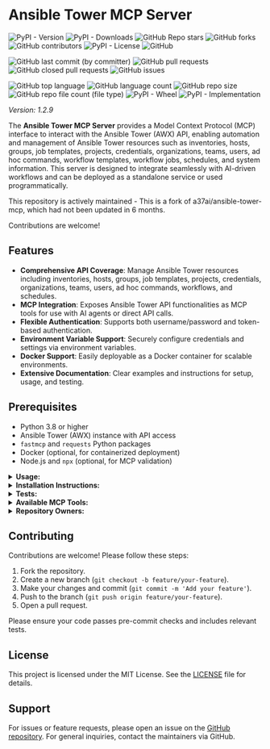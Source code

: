 # Ansible Tower MCP Server

![PyPI - Version](https://img.shields.io/pypi/v/ansible-tower-mcp)
![PyPI - Downloads](https://img.shields.io/pypi/dd/ansible-tower-mcp)
![GitHub Repo stars](https://img.shields.io/github/stars/Knuckles-Team/ansible-tower-mcp)
![GitHub forks](https://img.shields.io/github/forks/Knuckles-Team/ansible-tower-mcp)
![GitHub contributors](https://img.shields.io/github/contributors/Knuckles-Team/ansible-tower-mcp)
![PyPI - License](https://img.shields.io/pypi/l/ansible-tower-mcp)
![GitHub](https://img.shields.io/github/license/Knuckles-Team/ansible-tower-mcp)

![GitHub last commit (by committer)](https://img.shields.io/github/last-commit/Knuckles-Team/ansible-tower-mcp)
![GitHub pull requests](https://img.shields.io/github/issues-pr/Knuckles-Team/ansible-tower-mcp)
![GitHub closed pull requests](https://img.shields.io/github/issues-pr-closed/Knuckles-Team/ansible-tower-mcp)
![GitHub issues](https://img.shields.io/github/issues/Knuckles-Team/ansible-tower-mcp)

![GitHub top language](https://img.shields.io/github/languages/top/Knuckles-Team/ansible-tower-mcp)
![GitHub language count](https://img.shields.io/github/languages/count/Knuckles-Team/ansible-tower-mcp)
![GitHub repo size](https://img.shields.io/github/repo-size/Knuckles-Team/ansible-tower-mcp)
![GitHub repo file count (file type)](https://img.shields.io/github/directory-file-count/Knuckles-Team/ansible-tower-mcp)
![PyPI - Wheel](https://img.shields.io/pypi/wheel/ansible-tower-mcp)
![PyPI - Implementation](https://img.shields.io/pypi/implementation/ansible-tower-mcp)

*Version: 1.2.9*

The **Ansible Tower MCP Server** provides a Model Context Protocol (MCP) interface to interact with the Ansible Tower (AWX) API, enabling automation and management of Ansible Tower resources such as inventories, hosts, groups, job templates, projects, credentials, organizations, teams, users, ad hoc commands, workflow templates, workflow jobs, schedules, and system information. This server is designed to integrate seamlessly with AI-driven workflows and can be deployed as a standalone service or used programmatically.

This repository is actively maintained - This is a fork of a37ai/ansible-tower-mcp, which had not been updated in 6 months.

Contributions are welcome!

## Features

- **Comprehensive API Coverage**: Manage Ansible Tower resources including inventories, hosts, groups, job templates, projects, credentials, organizations, teams, users, ad hoc commands, workflows, and schedules.
- **MCP Integration**: Exposes Ansible Tower API functionalities as MCP tools for use with AI agents or direct API calls.
- **Flexible Authentication**: Supports both username/password and token-based authentication.
- **Environment Variable Support**: Securely configure credentials and settings via environment variables.
- **Docker Support**: Easily deployable as a Docker container for scalable environments.
- **Extensive Documentation**: Clear examples and instructions for setup, usage, and testing.

## Prerequisites

- Python 3.8 or higher
- Ansible Tower (AWX) instance with API access
- `fastmcp` and `requests` Python packages
- Docker (optional, for containerized deployment)
- Node.js and `npx` (optional, for MCP validation)

<details>
  <summary><b>Usage:</b></summary>

### MCP CLI

| Short Flag | Long Flag                          | Description                                                                 |
|------------|------------------------------------|-----------------------------------------------------------------------------|
| -h         | --help                             | Display help information                                                    |
| -t         | --transport                        | Transport method: 'stdio', 'http', or 'sse' [legacy] (default: stdio)       |
| -s         | --host                             | Host address for HTTP transport (default: 0.0.0.0)                          |
| -p         | --port                             | Port number for HTTP transport (default: 8000)                              |
|            | --auth-type                        | Authentication type: 'none', 'static', 'jwt', 'oauth-proxy', 'oidc-proxy', 'remote-oauth' (default: none) |
|            | --token-jwks-uri                   | JWKS URI for JWT verification                                              |
|            | --token-issuer                     | Issuer for JWT verification                                                |
|            | --token-audience                   | Audience for JWT verification                                              |
|            | --oauth-upstream-auth-endpoint     | Upstream authorization endpoint for OAuth Proxy                             |
|            | --oauth-upstream-token-endpoint    | Upstream token endpoint for OAuth Proxy                                    |
|            | --oauth-upstream-client-id         | Upstream client ID for OAuth Proxy                                         |
|            | --oauth-upstream-client-secret     | Upstream client secret for OAuth Proxy                                     |
|            | --oauth-base-url                   | Base URL for OAuth Proxy                                                   |
|            | --oidc-config-url                  | OIDC configuration URL                                                     |
|            | --oidc-client-id                   | OIDC client ID                                                             |
|            | --oidc-client-secret               | OIDC client secret                                                         |
|            | --oidc-base-url                    | Base URL for OIDC Proxy                                                    |
|            | --remote-auth-servers              | Comma-separated list of authorization servers for Remote OAuth             |
|            | --remote-base-url                  | Base URL for Remote OAuth                                                  |
|            | --allowed-client-redirect-uris     | Comma-separated list of allowed client redirect URIs                       |
|            | --eunomia-type                     | Eunomia authorization type: 'none', 'embedded', 'remote' (default: none)   |
|            | --eunomia-policy-file              | Policy file for embedded Eunomia (default: mcp_policies.json)              |
|            | --eunomia-remote-url               | URL for remote Eunomia server                                              |


### Using as an MCP Server

The MCP Server can be run in two modes: `stdio` (for local testing) or `http` (for networked access). To start the server, use the following commands:

#### Run in stdio mode (default):
```bash
ansible-tower-mcp
```

#### Run in HTTP mode:
```bash
ansible-tower-mcp --transport http --host 0.0.0.0 --port 8012
```

Set environment variables for authentication:
```bash
export ANSIBLE_BASE_URL="https://your-ansible-tower-instance.com"
export ANSIBLE_USERNAME="your-username"
export ANSIBLE_PASSWORD="your-password"
# or
export ANSIBLE_TOKEN="your-api-token"
export VERIFY="False"  # Set to True to enable SSL verification
```

### Use API Directly

You can interact with the Ansible Tower API directly using the `Api` class from `ansible_tower_api.py`. Below is an example of creating an inventory and launching a job:

```python
from ansible_tower_api import Api

# Initialize the API client
client = Api(
    base_url="https://your-ansible-tower-instance.com",
    username="your-username",
    password="your-password",
    verify=False
)

# Create an inventory
inventory = client.create_inventory(
    name="Test Inventory",
    organization_id=1,
    description="A test inventory"
)
print(inventory)

# Launch a job from a job template
job = client.launch_job(template_id=123, extra_vars='{"key": "value"}')
print(job)
```

### Deploy MCP Server as a Service

The ServiceNow MCP server can be deployed using Docker, with configurable authentication, middleware, and Eunomia authorization.

#### Using Docker Run

```bash
docker pull knucklessg1/ansible-tower-mcp:latest

docker run -d \
  --name ansible-tower-mcp \
  -p 8004:8004 \
  -e HOST=0.0.0.0 \
  -e PORT=8004 \
  -e TRANSPORT=http \
  -e AUTH_TYPE=none \
  -e EUNOMIA_TYPE=none \
  -e ANSIBLE_BASE_URL=https://your-ansible-tower-instance.com \
  -e ANSIBLE_USERNAME=your-username \
  -e ANSIBLE_PASSWORD=your-password \
  -e ANSIBLE_TOKEN=your-api-token \
  knucklessg1/ansible-tower-mcp:latest
```

For advanced authentication (e.g., JWT, OAuth Proxy, OIDC Proxy, Remote OAuth) or Eunomia, add the relevant environment variables:

```bash
docker run -d \
  --name ansible-tower-mcp \
  -p 8004:8004 \
  -e HOST=0.0.0.0 \
  -e PORT=8004 \
  -e TRANSPORT=http \
  -e AUTH_TYPE=oidc-proxy \
  -e OIDC_CONFIG_URL=https://provider.com/.well-known/openid-configuration \
  -e OIDC_CLIENT_ID=your-client-id \
  -e OIDC_CLIENT_SECRET=your-client-secret \
  -e OIDC_BASE_URL=https://your-server.com \
  -e ALLOWED_CLIENT_REDIRECT_URIS=http://localhost:*,https://*.example.com/* \
  -e EUNOMIA_TYPE=embedded \
  -e EUNOMIA_POLICY_FILE=/app/mcp_policies.json \
  -e ANSIBLE_BASE_URL=https://your-ansible-tower-instance.com \
  -e ANSIBLE_USERNAME=your-username \
  -e ANSIBLE_PASSWORD=your-password \
  -e ANSIBLE_TOKEN=your-api-token \
  knucklessg1/ansible-tower-mcp:latest
```

#### Using Docker Compose

Create a `docker-compose.yml` file:

```yaml
services:
  ansible-tower-mcp:
    image: knucklessg1/ansible-tower-mcp:latest
    environment:
      - HOST=0.0.0.0
      - PORT=8004
      - TRANSPORT=http
      - AUTH_TYPE=none
      - EUNOMIA_TYPE=none
      - ANSIBLE_BASE_URL=https://your-ansible-tower-instance.com
      - ANSIBLE_USERNAME=your-username
      - ANSIBLE_PASSWORD=your-password
      - ANSIBLE_TOKEN=your-api-token
      - ANSIBLE_VERIFY=False
    ports:
      - 8004:8004
```

For advanced setups with authentication and Eunomia:

```yaml
services:
  ansible-tower-mcp:
    image: knucklessg1/ansible-tower-mcp:latest
    environment:
      - HOST=0.0.0.0
      - PORT=8004
      - TRANSPORT=http
      - AUTH_TYPE=oidc-proxy
      - OIDC_CONFIG_URL=https://provider.com/.well-known/openid-configuration
      - OIDC_CLIENT_ID=your-client-id
      - OIDC_CLIENT_SECRET=your-client-secret
      - OIDC_BASE_URL=https://your-server.com
      - ALLOWED_CLIENT_REDIRECT_URIS=http://localhost:*,https://*.example.com/*
      - EUNOMIA_TYPE=embedded
      - EUNOMIA_POLICY_FILE=/app/mcp_policies.json
      - ANSIBLE_BASE_URL=https://your-ansible-tower-instance.com
      - ANSIBLE_USERNAME=your-username
      - ANSIBLE_PASSWORD=your-password
      - ANSIBLE_TOKEN=your-api-token
      - ANSIBLE_VERIFY=False
    ports:
      - 8004:8004
    volumes:
      - ./mcp_policies.json:/app/mcp_policies.json
```

Run the service:

```bash
docker-compose up -d
```

#### Configure `mcp.json` for AI Integration

```json
{
  "mcpServers": {
    "ansible-tower": {
      "command": "uv",
      "args": [
        "run",
        "--with",
        "ansible-tower-mcp>=0.0.4",
        "ansible-tower-mcp",
        "--transport",
        "stdio"
      ],
      "env": {
        "ANSIBLE_BASE_URL": "${ANSIBLE_BASE_URL}",
        "ANSIBLE_USERNAME": "${ANSIBLE_USERNAME}",
        "ANSIBLE_PASSWORD": "${ANSIBLE_PASSWORD}",
        "ANSIBLE_CLIENT_ID": "${ANSIBLE_CLIENT_ID}",
        "ANSIBLE_CLIENT_SECRET": "${ANSIBLE_CLIENT_SECRET}",
        "ANSIBLE_TOKEN": "${ANSIBLE_TOKEN}",
        "ANSIBLE_VERIFY": "${VERIFY:False}"
      },
      "timeout": 200000
    }
  }
}
```

Set environment variables:
```bash
export ANSIBLE_BASE_URL="https://your-ansible-tower-instance.com"
export ANSIBLE_USERNAME="your-username"
export ANSIBLE_PASSWORD="your-password"
export ANSIBLE_TOKEN="your-api-token"
export VERIFY="False"
```

For **testing only**, you can store credentials directly in `mcp.json` (not recommended for production):
```json
{
  "mcpServers": {
    "ansible-tower": {
      "command": "uv",
      "args": [
        "run",
        "--with",
        "ansible-tower-mcp",
        "ansible-tower-mcp",
        "--transport",
        "http",
        "--host",
        "0.0.0.0",
        "--port",
        "8012"
      ],
      "env": {
        "ANSIBLE_BASE_URL": "https://your-ansible-tower-instance.com",
        "ANSIBLE_USERNAME": "your-username",
        "ANSIBLE_PASSWORD": "your-password",
        "ANSIBLE_TOKEN": "your-api-token",
        "VERIFY": "False"
      },
      "timeout": 200000
    }
  }
}
```

</details>

<details>
  <summary><b>Installation Instructions:</b></summary>

### Install Python Package

Install the `ansible-tower-mcp` package using pip:

```bash
python -m pip install ansible-tower-mcp
```

### Dependencies

Ensure the following Python packages are installed:
- `requests`
- `fastmcp`
- `pydantic`

Install dependencies manually if needed:
```bash
python -m pip install requests fastmcp pydantic
```

</details>

<details>
  <summary><b>Tests:</b></summary>

### Pre-commit Checks

Run pre-commit checks to ensure code quality and formatting:
```bash
pre-commit run --all-files
```

To set up pre-commit hooks:
```bash
pre-commit install
```

### Validate MCP Server

Validate the MCP server configuration and tools using the MCP inspector:
```bash
npx @modelcontextprotocol/inspector ansible-tower-mcp
```

### Unit Tests

Run unit tests (if available in your project setup):
```bash
python -m pytest tests/
```

</details>

<details>
  <summary><b>Available MCP Tools:</b></summary>

The `ansible-tower-mcp` package exposes the following MCP tools, organized by category:

### Inventory Management
- `list_inventories(limit, offset)`: List all inventories.
- `get_inventory(inventory_id)`: Get details of a specific inventory.
- `create_inventory(name, organization_id, description)`: Create a new inventory.
- `update_inventory(inventory_id, name, description)`: Update an existing inventory.
- `delete_inventory(inventory_id)`: Delete an inventory.

### Host Management
- `list_hosts(inventory_id, limit, offset)`: List hosts, optionally filtered by inventory.
- `get_host(host_id)`: Get details of a specific host.
- `create_host(name, inventory_id, variables, description)`: Create a new host.
- `update_host(host_id, name, variables, description)`: Update an existing host.
- `delete_host(host_id)`: Delete a host.

### Group Management
- `list_groups(inventory_id, limit, offset)`: List groups in an inventory.
- `get_group(group_id)`: Get details of a specific group.
- `create_group(name, inventory_id, variables, description)`: Create a new group.
- `update_group(group_id, name, variables, description)`: Update an existing group.
- `delete_group(group_id)`: Delete a group.
- `add_host_to_group(group_id, host_id)`: Add a host to a group.
- `remove_host_from_group(group_id, host_id)`: Remove a host from a group.

### Job Template Management
- `list_job_templates(limit, offset)`: List all job templates.
- `get_job_template(template_id)`: Get details of a specific job template.
- `create_job_template(name, inventory_id, project_id, playbook, credential_id, description, extra_vars)`: Create a new job template.
- `update_job_template(template_id, name, inventory_id, playbook, description, extra_vars)`: Update an existing job template.
- `delete_job_template(template_id)`: Delete a job template.
- `launch_job(template_id, extra_vars)`: Launch a job from a template.

### Job Management
- `list_jobs(status, limit, offset)`: List jobs, optionally filtered by status.
- `get_job(job_id)`: Get details of a specific job.
- `cancel_job(job_id)`: Cancel a running job.
- `get_job_events(job_id, limit, offset)`: Get events for a job.
- `get_job_stdout(job_id, format)`: Get the output of a job in specified format (txt, html, json, ansi).

### Project Management
- `list_projects(limit, offset)`: List all projects.
- `get_project(project_id)`: Get details of a specific project.
- `create_project(name, organization_id, scm_type, scm_url, scm_branch, credential_id, description)`: Create a new project.
- `update_project(project_id, name, scm_type, scm_url, scm_branch, description)`: Update an existing project.
- `delete_project(project_id)`: Delete a project.
- `sync_project(project_id)`: Sync a project with its SCM.

### Credential Management
- `list_credentials(limit, offset)`: List all credentials.
- `get_credential(credential_id)`: Get details of a specific credential.
- `list_credential_types(limit, offset)`: List all credential types.
- `create_credential(name, credential_type_id, organization_id, inputs, description)`: Create a new credential.
- `update_credential(credential_id, name, inputs, description)`: Update an existing credential.
- `delete_credential(credential_id)`: Delete a credential.

### Organization Management
- `list_organizations(limit, offset)`: List all organizations.
- `get_organization(organization_id)`: Get details of a specific organization.
- `create_organization(name, description)`: Create a new organization.
- `update_organization(organization_id, name, description)`: Update an existing organization.
- `delete_organization(organization_id)`: Delete an organization.

### Team Management
- `list_teams(organization_id, limit, offset)`: List teams, optionally filtered by organization.
- `get_team(team_id)`: Get details of a specific team.
- `create_team(name, organization_id, description)`: Create a new team.
- `update_team(team_id, name, description)`: Update an existing team.
- `delete_team(team_id)`: Delete a team.

### User Management
- `list_users(limit, offset)`: List all users.
- `get_user(user_id)`: Get details of a specific user.
- `create_user(username, password, first_name, last_name, email, is_superuser, is_system_auditor)`: Create a new user.
- `update_user(user_id, username, password, first_name, last_name, email, is_superuser, is_system_auditor)`: Update an existing user.
- `delete_user(user_id)`: Delete a user.

### Ad Hoc Commands
- `run_ad_hoc_command(inventory_id, credential_id, module_name, module_args, limit, verbosity)`: Run an ad hoc command.
- `get_ad_hoc_command(command_id)`: Get details of an ad hoc command.
- `cancel_ad_hoc_command(command_id)`: Cancel an ad hoc command.

### Workflow Templates
- `list_workflow_templates(limit, offset)`: List all workflow templates.
- `get_workflow_template(template_id)`: Get details of a specific workflow template.
- `launch_workflow(template_id, extra_vars)`: Launch a workflow from a template.

### Workflow Jobs
- `list_workflow_jobs(status, limit, offset)`: List workflow jobs, optionally filtered by status.
- `get_workflow_job(job_id)`: Get details of a specific workflow job.
- `cancel_workflow_job(job_id)`: Cancel a running workflow job.

### Schedule Management
- `list_schedules(unified_job_template_id, limit, offset)`: List schedules, optionally filtered by job/workflow template.
- `get_schedule(schedule_id)`: Get details of a specific schedule.
- `create_schedule(name, unified_job_template_id, rrule, description, extra_data)`: Create a new schedule.
- `update_schedule(schedule_id, name, rrule, description, extra_data)`: Update an existing schedule.
- `delete_schedule(schedule_id)`: Delete a schedule.

### System Information
- `get_ansible_version()`: Get the Ansible Tower version.
- `get_dashboard_stats()`: Get dashboard statistics.
- `get_metrics()`: Get system metrics.

</details>

<details>
  <summary><b>Repository Owners:</b></summary>

<img width="100%" height="180em" src="https://github-readme-stats.vercel.app/api?username=Knucklessg1&show_icons=true&hide_border=true&&count_private=true&include_all_commits=true" />

![GitHub followers](https://img.shields.io/github/followers/Knucklessg1)
![GitHub User's stars](https://img.shields.io/github/stars/Knucklessg1)

</details>

## Contributing

Contributions are welcome! Please follow these steps:
1. Fork the repository.
2. Create a new branch (`git checkout -b feature/your-feature`).
3. Make your changes and commit (`git commit -m 'Add your feature'`).
4. Push to the branch (`git push origin feature/your-feature`).
5. Open a pull request.

Please ensure your code passes pre-commit checks and includes relevant tests.

## License

This project is licensed under the MIT License. See the [LICENSE](LICENSE) file for details.

## Support

For issues or feature requests, please open an issue on the [GitHub repository](https://github.com/Knuckles-Team/ansible-tower-mcp). For general inquiries, contact the maintainers via GitHub.
